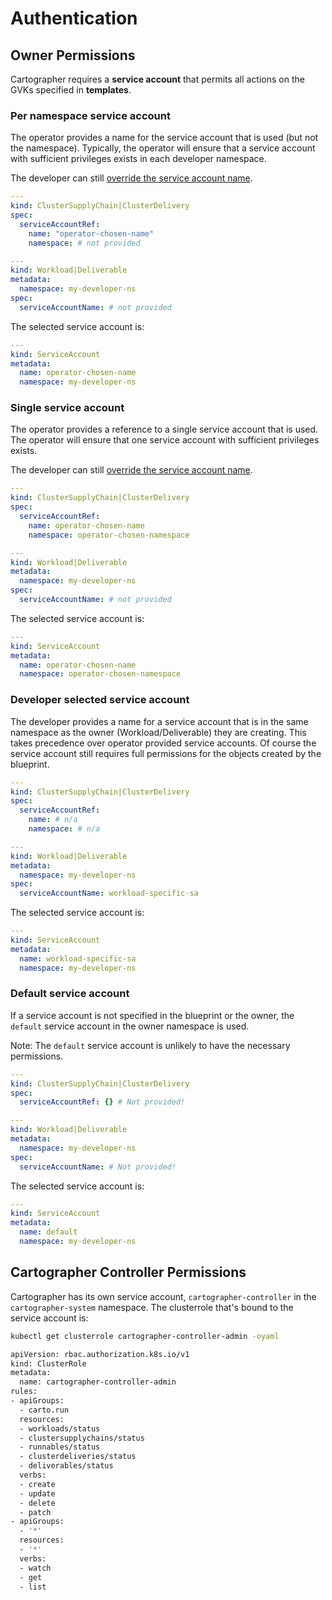 # Authentication

## Owner Permissions

Cartographer requires a **service account** that permits all actions on the GVKs specified in **templates**.

### Per namespace service account

The operator provides a name for the service account that is used (but not the namespace). Typically, the operator will
ensure that a service account with sufficient privileges exists in each developer namespace.

The developer can still
[override the service account name](#developer-selects-the-name-of-a-service-account-in-their-namespace).

```yaml
---
kind: ClusterSupplyChain|ClusterDelivery
spec:
  serviceAccountRef:
    name: "operator-chosen-name"
    namespace: # not provided

---
kind: Workload|Deliverable
metadata:
  namespace: my-developer-ns
spec:
  serviceAccountName: # not provided
```

The selected service account is:

```yaml
---
kind: ServiceAccount
metadata:
  name: operator-chosen-name
  namespace: my-developer-ns
```

### Single service account

The operator provides a reference to a single service account that is used. The operator will ensure that one service
account with sufficient privileges exists.

The developer can still
[override the service account name](#developer-selects-the-name-of-a-service-account-in-their-namespace).

```yaml
---
kind: ClusterSupplyChain|ClusterDelivery
spec:
  serviceAccountRef:
    name: operator-chosen-name
    namespace: operator-chosen-namespace

---
kind: Workload|Deliverable
metadata:
  namespace: my-developer-ns
spec:
  serviceAccountName: # not provided
```

The selected service account is:

```yaml
---
kind: ServiceAccount
metadata:
  name: operator-chosen-name
  namespace: operator-chosen-namespace
```

### Developer selected service account

The developer provides a name for a service account that is in the same namespace as the owner (Workload/Deliverable)
they are creating. This takes precedence over operator provided service accounts. Of course the service account still
requires full permissions for the objects created by the blueprint.

```yaml
---
kind: ClusterSupplyChain|ClusterDelivery
spec:
  serviceAccountRef:
    name: # n/a
    namespace: # n/a

---
kind: Workload|Deliverable
metadata:
  namespace: my-developer-ns
spec:
  serviceAccountName: workload-specific-sa
```

The selected service account is:

```yaml
---
kind: ServiceAccount
metadata:
  name: workload-specific-sa
  namespace: my-developer-ns
```

### Default service account

If a service account is not specified in the blueprint or the owner, the `default` service account in the owner
namespace is used.

Note: The `default` service account is unlikely to have the necessary permissions.

```yaml
---
kind: ClusterSupplyChain|ClusterDelivery
spec:
  serviceAccountRef: {} # Not provided!

---
kind: Workload|Deliverable
metadata:
  namespace: my-developer-ns
spec:
  serviceAccountName: # Not provided!
```

The selected service account is:

```yaml
---
kind: ServiceAccount
metadata:
  name: default
  namespace: my-developer-ns
```

## Cartographer Controller Permissions

Cartographer has its own service account, `cartographer-controller` in the `cartographer-system` namespace. The
clusterrole that's bound to the service account is:

```bash
kubectl get clusterrole cartographer-controller-admin -oyaml

apiVersion: rbac.authorization.k8s.io/v1
kind: ClusterRole
metadata:
  name: cartographer-controller-admin
rules:
- apiGroups:
  - carto.run
  resources:
  - workloads/status
  - clustersupplychains/status
  - runnables/status
  - clusterdeliveries/status
  - deliverables/status
  verbs:
  - create
  - update
  - delete
  - patch
- apiGroups:
  - '*'
  resources:
  - '*'
  verbs:
  - watch
  - get
  - list
```
